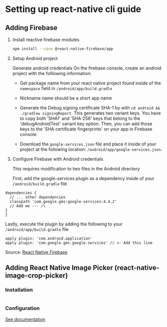# Setting up react-native cli guide

## Adding Firebase

1. Install reactive firebase modules
    ```bash
    npm install --save @react-native-firebase/app
    ```
2. Setup Android project
  
    Generate android credentials
    On the firebase console, create an android project with the folllowing information:
    - Get package name from your react native project found inside of the `namespace` field in `/android/app/build.gradle`

    - Nickname name should be a short app name

    - Generate the Debug signing         certificate SHA-1 by with `cd android && ./gradlew signingReport`. This generates two variant keys. You have to copy both 'SHA1' and 'SHA-256' keys that belong to the 'debugAndroidTest' variant key option. Then, you can add those keys to the 'SHA certificate fingerprints' on your app in Firebase console.
    - Download the `google-services.json` file and place it inside of your project at the following location: `/android/app/google-services.json`.

2. Configure Firebase with Android credentials
  
    This requires modification to two files in the Android directory

    First, add the google-services plugin as a dependency inside of your `/android/build.gradle` file

  ```  buildscript {
  dependencies {
    // ... other dependencies
    classpath 'com.google.gms:google-services:4.4.2'
    // Add me --- /\
  }
}
```

Lastly, execute the plugin by adding the following to your `/android/app/build.gradle` file
``` 
apply plugin: 'com.android.application'
apply plugin: 'com.google.gms.google-services' // <- Add this line
```

Source: [React Native Firebase](https://rnfirebase.io/)

## Adding React Native Image Picker (react-native-image-crop-picker)
### Installation
```npm i react-native-image-crop-picker --save
```
### Configuration
[See documentation](https://www.npmjs.com/package/react-native-image-crop-picker)


